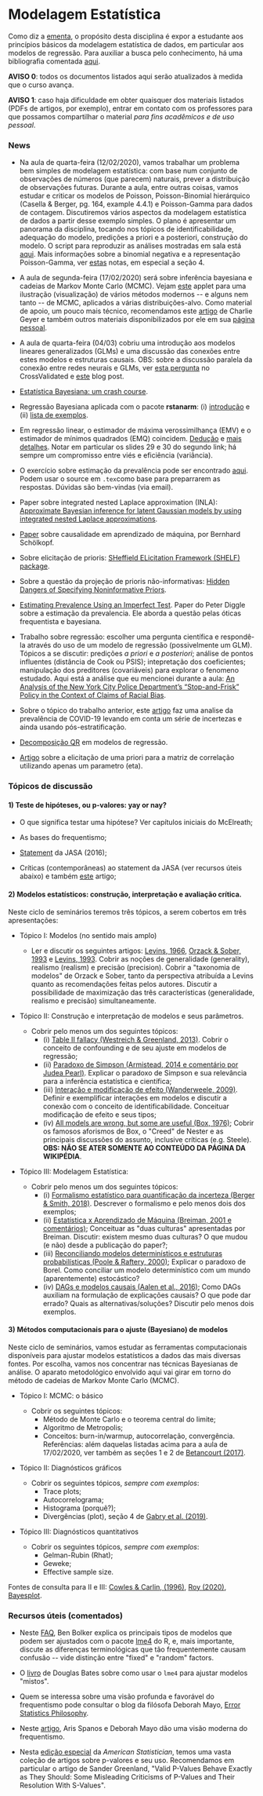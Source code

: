 # Modelagem Estatística

Como diz a [ementa](https://emap.fgv.br/disciplina/modelagem-estatistica-0), o propósito desta disciplina é expor a estudante aos princípios básicos da modelagem estatística de dados, em particular aos modelos de regressão.
Para auxiliar a busca pelo conhecimento, há uma bibliografia comentada [aqui](https://github.com/maxbiostat/stats_modelling/blob/master/biblio/bibliografia_anotada.pdf). 

**AVISO 0**: todos os documentos listados aqui serão atualizados à medida que o curso avança.

**AVISO 1**: caso haja dificuldade em obter quaisquer dos materiais listados (PDFs de artigos, por exemplo), entrar em contato com os professores para que possamos compartilhar o material _para fins acadêmicos e de uso pessoal_.

### News
- Na aula de quarta-feira (12/02/2020), vamos trabalhar um problema bem simples de modelagem estatística: com base num conjunto de observações de números (que parecem) naturais, prever a distribuição de observações futuras.
Durante a aula, entre outras coisas, vamos estudar e criticar os modelos de Poisson,  Poisson-Binomial hierárquico (Casella & Berger, pg. 164, example 4.4.1) e Poisson-Gamma para dados de contagem.
Discutiremos vários aspectos da modelagem estatística de dados a partir desse exemplo simples.
O plano é apresentar um panorama da disciplina, tocando nos tópicos de identificabilidade, adequação do modelo, predições a priori e a posteriori, construção do modelo.
O script para reproduzir as análises mostradas em sala está [aqui](https://github.com/maxbiostat/stats_modelling/blob/master/code/problema_1.r).
Mais informações sobre a binomial negativa e a representação Poisson-Gamma, ver [estas](https://www.johndcook.com/negative_binomial.pdf) notas, em especial a seção 4.

- A aula de segunda-feira (17/02/2020) será sobre inferência bayesiana e cadeias de Markov Monte Carlo (MCMC). Vejam [este](https://chi-feng.github.io/mcmc-demo/app.html) applet para uma ilustração (visualização) de vários métodos modernos -- e alguns nem tanto -- de MCMC, aplicados a várias distribuições-alvo. 
Como material de apoio, um pouco mais técnico, recomendamos este [artigo](https://projecteuclid.org/euclid.ss/1177011137) de Charlie Geyer e também outros materiais disponibilizados por ele em sua [página pessoal](http://users.stat.umn.edu/~geyer/). 

- A aula de quarta-feira (04/03) cobriu uma introdução aos modelos lineares generalizados (GLMs) e uma discussão das conexões entre estes modelos e estruturas causais. 
OBS: sobre a discussão paralela da conexão entre redes neurais e GLMs, ver [esta pergunta](https://stats.stackexchange.com/questions/369987/is-a-single-neuron-in-a-neural-network-a-glm) no CrossValidated e [este](http://blog.shakirm.com/2015/01/a-statistical-view-of-deep-learning-i-recursive-glms/) blog post.  

- [Estatística Bayesiana: um crash course](https://cran.r-project.org/web/packages/LaplacesDemon/vignettes/BayesianInference.pdf).

- Regressão Bayesiana aplicada com o pacote **rstanarm**: (i) [introdução](https://cran.r-project.org/web/packages/rstanarm/vignettes/rstanarm.html) e (ii) [lista de exemplos](https://cran.r-project.org/web/packages/rstanarm/vignettes/).

- Em regressão linear, o estimador de máxima verossimilhança (EMV) e o estimador de mínimos quadrados (EMQ) coincidem. [Dedução](https://stats.stackexchange.com/a/254003/97431) e [mais detalhes](http://www.robots.ox.ac.uk/~fwood/teaching/W4315_Fall2011/Lectures/lecture_3/lecture_3.pdf). Notar em particular os slides 29 e 30 do segundo link; há sempre um compromisso entre viés e eficiência (variância).  

- O exercício sobre estimação da prevalência pode ser encontrado [aqui](https://github.com/maxbiostat/stats_modelling/blob/master/notes/problema_prevalencia.pdf).
Podem usar o source em `.tex`como base para preparrarem as respostas.
Dúvidas são bem-vindas (via email).

- Paper sobre integrated nested Laplace approximation (INLA): [Approximate Bayesian inference for latent Gaussian models by using integrated nested Laplace approximations](https://rss.onlinelibrary.wiley.com/doi/epdf/10.1111/j.1467-9868.2008.00700.x).

- [Paper](https://arxiv.org/pdf/1911.10500.pdf) sobre causalidade em aprendizado de máquina, por Bernhard Schölkopf.

- Sobre elicitação de prioris: [SHeffield ELicitation Framework (SHELF) package](http://www.tonyohagan.co.uk/shelf/).

- Sobre a questão da projeção de prioris não-informativas: [Hidden Dangers of Specifying Noninformative Priors](https://www.tandfonline.com/doi/abs/10.1080/00031305.2012.695938).

- [Estimating Prevalence Using an Imperfect Test](http://downloads.hindawi.com/archive/2011/608719.pdf). Paper do Peter Diggle sobre a estimação da prevalencia. Ele aborda a questão pelas óticas frequentista e bayesiana.

- Trabalho sobre regressão: escolher uma pergunta científica e respondê-la através do uso de um modelo de regressão (possivelmente um GLM). Tópicos a se discutir: predições _a priori_ e _a posteriori_; análise de pontos influentes (distância de Cook ou PSIS); intepretação dos coeficientes; manipulação dos preditores (covariáveis) para explorar o fenomeno estudado. Aqui está a análise que eu mencionei durante a aula: [An Analysis of the New York City Police Department’s “Stop-and-Frisk” Policy in the Context of Claims of Racial Bias](http://www.stat.columbia.edu/~gelman/research/published/frisk9.pdf).

- Sobre o tópico do trabalho anterior, este [artigo](http://www.stat.columbia.edu/~gelman/research/unpublished/specificity.pdf)  faz uma analise da prevalência de COVID-19 levando em conta um série de incertezas e ainda usando pós-estratificação.

- [Decomposição QR](https://mc-stan.org/users/documentation/case-studies/qr_regression.html) em modelos de regressão.

- [Artigo](https://www.sciencedirect.com/science/article/pii/S0047259X09000876) sobre a elicitação de uma priori para a matriz de correlação utilizando apenas um parametro (eta).

### Tópicos de discussão

#### 1) Teste de hipóteses, ou p-valores: yay or nay?

 - O que significa testar uma hipótese? Ver capítulos iniciais do McElreath;
 
 - As bases do frequentismo;
 
 - [Statement](https://www.tandfonline.com/doi/full/10.1080/00031305.2016.1154108) da JASA (2016);
 
 - Críticas  (contemporâneas) ao statement da JASA (ver recursos úteis abaixo) e também [este](https://hdsr.mitpress.mit.edu/pub/bd5k4gzf) artigo;
 
#### 2) Modelos estatísticos: construção, interpretação e avaliação crítica.
Neste ciclo de seminários teremos três tópicos, a serem cobertos em três apresentações:
- Tópico I:  Modelos (no sentido mais amplo)
   - Ler e discutir os seguintes artigos: [Levins, 1966](https://www.jstor.org/stable/pdf/27836590.pdf?casa_token=7tSi2uV0FvMAAAAA:pOA0tm3YnGbEgyv6GWFHQp0skImzirrSRkOznEPGnrhh8ATBAXMC9GTOuIkUWLw55pGTz4dX6SEdCJmW546H7aNyEvgSAo58uphzbEXPLUf029BaaQQzhA), [Orzack & Sober, 1993](https://www.jstor.org/stable/pdf/3037250.pdf) e [Levins, 1993](https://www.jstor.org/stable/pdf/3037251.pdf). Cobrir as noções de generalidade (generality), realismo (realism) e precisão (precision). Cobrir a "taxonomia de modelos" de Orzack e Sober, tanto da perspectiva atribuída a Levins quanto as recomendações feitas pelos autores. Discutir a possibilidade de maximização das três características (generalidade, realismo e precisão) simultaneamente.

- Tópico II: Construção e interpretação de modelos e seus parâmetros.
   - Cobrir pelo menos um dos seguintes tópicos:
     - (i) [Table II fallacy (Westreich & Greenland, 2013)](https://academic.oup.com/aje/article/177/4/292/147738).
     Cobrir o conceito de confounding e de seu ajuste em modelos de regressão;
     - (ii) [Paradoxo de Simpson (Armistead, 2014 e comentário por Judea Pearl)](https://www.tandfonline.com/doi/pdf/10.1080/00031305.2013.807750).
     Explicar o paradoxo de Simpson e sua relevância para a inferência estatística e científica;
     - (iii) [Interação e modificação de efeito (Wanderweele, 2009)](https://journals.lww.com/epidem/Fulltext/2009/11000/Four_Types_of_Effect_Modification__A.16.aspx).
     Definir e exemplificar interações em modelos e discutir a conexão com o conceito de identificabilidade. Conceituar modificação de efeito e seus tipos;
     - (iv) [All models are wrong, but some are useful (Box, 1976)](https://en.wikipedia.org/wiki/All_models_are_wrong);
   Cobrir os famosos aforismos de Box, o "Creed" de Nester e as principais discussões do assunto, inclusive críticas (e.g. Steele). **OBS: NÃO SE ATER SOMENTE AO CONTEÚDO DA PÁGINA DA WIKIPÉDIA**.
 
- Tópico III: Modelagem Estatística:
  - Cobrir pelo menos um dos seguintes tópicos:
    - (i) [Formalismo estatístico para quantificação da incerteza (Berger & Smith, 2018)](https://www.annualreviews.org/doi/full/10.1146/annurev-statistics-030718-105232).
    Descrever o formalismo e pelo menos dois dos exemplos;
     - (ii) [Estatística x Aprendizado de Máquina (Breiman, 2001 e comentários)](https://projecteuclid.org/download/pdf_1/euclid.ss/1009213726);
     Conceituar as "duas culturas" apresentadas por Breiman. Discutir: existem mesmo duas culturas? O que mudou (e não) desde a publicação do paper?;
      - (iii) [Reconciliando modelos determinísticos e estruturas probabilísticas (Poole & Raftery, 2000)](https://www.tandfonline.com/doi/pdf/10.1080/01621459.2000.10474324);
     Explicar o paradoxo de Borel. Como conciliar um modelo determinístico com um mundo (aparentemente) estocástico?
      - (iv) [DAGs e modelos causais (Aalen et al., 2016)](https://journals.sagepub.com/doi/pdf/10.1177/0962280213520436);
      Como DAGs auxiliam na formulação de explicações causais? O que pode dar errado? Quais as alternativas/soluções? Discutir pelo menos dois exemplos.       

#### 3) Métodos computacionais para o ajuste (Bayesiano) de modelos

Neste ciclo de seminários, vamos estudar as ferramentas computacionais disponíveis para ajustar modelos estatísticos a dados das mais diversas fontes. Por escolha, vamos nos concentrar nas técnicas Bayesianas de análise. O aparato metodológico envolvido aqui vai girar em torno do método de cadeias de Markov Monte Carlo (MCMC).

- Tópico I: MCMC: o básico
  - Cobrir os seguintes tópicos:
    - Método de Monte Carlo e o teorema central do limite;
    - Algoritmo de Metropolis;
    - Conceitos: burn-in/warmup, autocorrelação, convergência.    
 Referências: além daquelas listadas acima para a aula de 17/02/2020, ver também as seções 1 e 2 de [Betancourt (2017)](https://arxiv.org/pdf/1701.02434.pdf).
 
- Tópico II: Diagnósticos gráficos
  - Cobrir os seguintes tópicos, *sempre com exemplos*:
    - Trace plots;
    - Autocorrelograma;
    - Histograma (porquê?);
    - Divergências (plot), seção 4 de [Gabry et al. (2019)](https://rss.onlinelibrary.wiley.com/doi/full/10.1111/rssa.12378). 

- Tópico III: Diagnósticos quantitativos
  - Cobrir os seguintes tópicos, *sempre com exemplos*:
    - Gelman-Rubin (Rhat);
    - Geweke;
    - Effective sample size.

Fontes de consulta para II e III: [Cowles & Carlin, (1996)](https://www.tandfonline.com/doi/abs/10.1080/01621459.1996.10476956), [Roy (2020)](https://www.annualreviews.org/doi/pdf/10.1146/annurev-statistics-031219-041300), [Bayesplot](https://cran.r-project.org/web/packages/bayesplot/vignettes/visual-mcmc-diagnostics.html).




### Recursos úteis (comentados)

- Neste [FAQ](http://bbolker.github.io/mixedmodels-misc/glmmFAQ.html#model-specification), Ben Bolker explica os principais tipos de modelos que podem ser ajustados com o pacote [lme4](https://cran.r-project.org/web/packages/lme4/index.html) do R, e, mais importante, discute as diferenças terminológicas que tão frequentemente causam confusão -- vide distinção entre "fixed" e "random" factors.

- O [livro](http://webcom.upmf-grenoble.fr/LIP/Perso/DMuller/M2R/R_et_Mixed/documents/Bates-book.pdf) de Douglas Bates sobre como usar o `lme4` para ajustar modelos "mistos".

- Quem se interessa sobre uma visão profunda e favorável do frequentismo pode consultar o blog da filósofa Deborah Mayo, [Error Statistics Philosophy](https://errorstatistics.com/).

- Neste [artigo](https://www.phil.vt.edu/dmayo/personal_website/Error_Statistics_2011.pdf), Aris Spanos e Deborah Mayo dão uma visão moderna do frequentismo.

- Nesta [edição especial](https://www.tandfonline.com/toc/utas20/73/sup1) da _American_  _Statistician_,  temos uma vasta coleção de artigos sobre p-valores e seu uso. 
Recomendamos em particular o artigo de Sander Greenland, "Valid P-Values Behave Exactly as They Should: Some Misleading Criticisms of P-Values and Their Resolution With S-Values".
